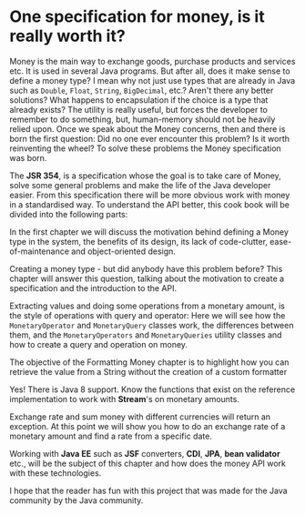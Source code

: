 # One specification for money, is it really worth it?

Money is the main way to exchange goods, purchase products and services etc. It is used in several Java programs. But after all, does it make sense to define a money type? I mean why not just use types that are already in Java such as `Double`, `Float`, `String`, `BigDecimal`, etc.? Aren't there any better solutions? What happens to encapsulation if the choice is a type that already exists? The utility is really useful, but forces the developer to remember to do something, but, human-memory should not be heavily relied upon. Once we speak about the Money concerns, then and there is born the first question: Did no one ever encounter this problem? Is it worth reinventing the wheel? To solve these problems the Money specification was born.

The **JSR 354**, is a specification whose the goal is to take care of Money, solve some general problems and make the life of the Java developer easier. From this specification there will be more obvious work with money in a standardised way. To understand the API better, this cook book will be divided into the following parts:

In the first chapter we will discuss the motivation behind defining a Money type in the system, the benefits of its design, its lack of code-clutter,  ease-of-maintenance and object-oriented design.

Creating a money type - but did anybody have this problem before? This chapter will answer this question, talking about the motivation to create a specification and the introduction to the API.

Extracting values and doing some operations from a monetary amount, is the style of operations with query and operator: Here we will see how the `MonetaryOperator` and `MonetaryQuery` classes work, the differences between them, and the `MonetaryOperators` and `MonetaryQueries` utility classes and how to create a query and operation on money.

The objective of the Formatting Money chapter is to highlight how you can retrieve the value from a String without the creation of a custom formatter

Yes! There is Java 8 support. Know the functions that exist on the reference implementation to work with **Stream**'s on monetary amounts.

Exchange rate and sum  money with different currencies will return an exception. At this point we will show you how to do an exchange rate of a monetary amount and find a rate from a specific date.

Working with **Java EE** such as **JSF** converters, **CDI**, **JPA**, **bean validator** etc., will be the subject of this chapter and how does the money API work with these technologies.

I hope that the reader has fun with this project that was made for the Java community by the Java community.

